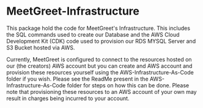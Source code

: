 # MeetGreet-Infrastructure

This package hold the code for MeetGreet's Infrastructure. This includes the SQL commands used to create our Database and the AWS Cloud Development Kit (CDK) code used to provision our RDS MYSQL Server and S3 Bucket hosted via AWS.

Currently, MeetGreet is configured to connect to the resources hosted on our (the creators) AWS account but you can create and AWS account and provision these resources yourself using the AWS-Infrastructure-As-Code folder if you wish. Please see the ReadMe present in the AWS-Infrastructure-As-Code folder for steps on how this can be done. Please note that provisioning these resources to an AWS account of your own may result in charges being incurred to your account. 
